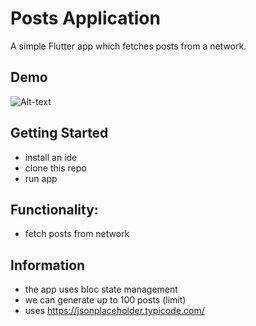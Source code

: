 # Posts Application

A simple Flutter app which fetches posts from a network.

## Demo
![Alt-text](https://media.giphy.com/media/v1.Y2lkPTc5MGI3NjExMnd4cWw0ZTNpMWxhOWhjNW84amttdWpkeWdzYWVvb3Y5OTJnNXV6MyZlcD12MV9pbnRlcm5hbF9naWZfYnlfaWQmY3Q9Zw/9ONWb5OgpwwEo4F2hz/giphy-downsized-large.gif)

## Getting Started
- install an ide
- clone this repo
- run app

## Functionality:
- fetch posts from network

## Information
- the app uses bloc state management
- we can generate up to 100 posts (limit)
- uses https://jsonplaceholder.typicode.com/